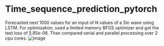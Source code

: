 # Time_sequence_prediction_pytorch
Forecasted next 1000 values for an input of N values of a Sin wave using LSTM. For optimization, used a limited memory BFGS optimizer and got the test loss of 5.85e-06. Than compared serial and parallel processing over 2 cpu cores. 
![image](file:///Users/harsh/Desktop/spoutput.png)

